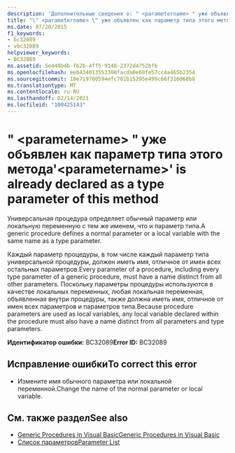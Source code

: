 ```yaml
---
description: 'Дополнительные сведения о: " <parametername> " уже объявлен как параметр типа этого метода'
title: "\" <parametername> \" уже объявлен как параметр типа этого метода"
ms.date: 07/20/2015
f1_keywords:
- bc32089
- vbc32089
helpviewer_keywords:
- BC32089
ms.assetid: 5e440b4b-f62b-4ff5-9148-2372d4752bf6
ms.openlocfilehash: eeb434013553308facda0e69fe57cc4a465b2354
ms.sourcegitcommit: 10e719780594efc781b15295e499c66f316068b8
ms.translationtype: MT
ms.contentlocale: ru-RU
ms.lasthandoff: 02/14/2021
ms.locfileid: "100425143"
---
```

# <a name="parametername-is-already-declared-as-a-type-parameter-of-this-method"></a><span data-ttu-id="fa0fb-103">" \<parametername> " уже объявлен как параметр типа этого метода</span><span class="sxs-lookup"><span data-stu-id="fa0fb-103">'\<parametername>' is already declared as a type parameter of this method</span></span>

<span data-ttu-id="fa0fb-104">Универсальная процедура определяет обычный параметр или локальную переменную с тем же именем, что и параметр типа.</span><span class="sxs-lookup"><span data-stu-id="fa0fb-104">A generic procedure defines a normal parameter or a local variable with the same name as a type parameter.</span></span>  
  
 <span data-ttu-id="fa0fb-105">Каждый параметр процедуры, в том числе каждый параметр типа универсальной процедуры, должен иметь имя, отличное от имен всех остальных параметров.</span><span class="sxs-lookup"><span data-stu-id="fa0fb-105">Every parameter of a procedure, including every type parameter of a generic procedure, must have a name distinct from all other parameters.</span></span> <span data-ttu-id="fa0fb-106">Поскольку параметры процедуры используются в качестве локальных переменных, любая локальная переменная, объявленная внутри процедуры, также должна иметь имя, отличное от имен всех параметров и параметров типа.</span><span class="sxs-lookup"><span data-stu-id="fa0fb-106">Because procedure parameters are used as local variables, any local variable declared within the procedure must also have a name distinct from all parameters and type parameters.</span></span>  
  
 <span data-ttu-id="fa0fb-107">**Идентификатор ошибки:** BC32089</span><span class="sxs-lookup"><span data-stu-id="fa0fb-107">**Error ID:** BC32089</span></span>  
  
## <a name="to-correct-this-error"></a><span data-ttu-id="fa0fb-108">Исправление ошибки</span><span class="sxs-lookup"><span data-stu-id="fa0fb-108">To correct this error</span></span>  
  
- <span data-ttu-id="fa0fb-109">Измените имя обычного параметра или локальной переменной.</span><span class="sxs-lookup"><span data-stu-id="fa0fb-109">Change the name of the normal parameter or local variable.</span></span>  
  
## <a name="see-also"></a><span data-ttu-id="fa0fb-110">См. также раздел</span><span class="sxs-lookup"><span data-stu-id="fa0fb-110">See also</span></span>

- [<span data-ttu-id="fa0fb-111">Generic Procedures in Visual Basic</span><span class="sxs-lookup"><span data-stu-id="fa0fb-111">Generic Procedures in Visual Basic</span></span>](../programming-guide/language-features/data-types/generic-procedures.md)
- [<span data-ttu-id="fa0fb-112">Список параметров</span><span class="sxs-lookup"><span data-stu-id="fa0fb-112">Parameter List</span></span>](../language-reference/statements/parameter-list.md)
